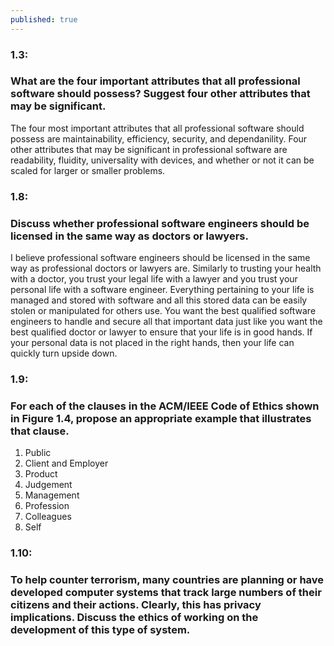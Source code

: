 ```yaml
---
published: true
---
```

### 1.3: 
### What are the four important attributes that all professional software should possess? Suggest four other attributes that may be significant. 
The four most important attributes that all professional software should possess are maintainability, efficiency, security, and dependanility.
Four other attributes that may be significant in professional software are readability, fluidity, universality with devices, and whether or not it can be scaled for larger or smaller problems. 
### 1.8: 
### Discuss whether professional software engineers should be licensed in the same way as doctors or lawyers.
I believe professional software engineers should be licensed in the same way as professional doctors or lawyers are. Similarly to trusting your health with a doctor, you trust your legal life with a lawyer and you trust your personal life with a software engineer. Everything pertaining to your life is managed and stored with software and all this stored data can be easily stolen or manipulated for others use. You want the best qualified software engineers to handle and secure all that important data just like you want the best qualified doctor or lawyer to ensure that your life is in good hands. If your personal data is not placed in the right hands, then your life can quickly turn upside down. 
### 1.9:
### For each of the clauses in the ACM/IEEE Code of Ethics shown in Figure 1.4, propose an appropriate example that illustrates that clause.
1. Public
2. Client and Employer
3. Product
4. Judgement
5. Management
6. Profession
7. Colleagues
8. Self
### 1.10: 
### To help counter terrorism, many countries are planning or have developed computer systems that track large numbers of their citizens and their actions. Clearly, this has privacy implications. Discuss the ethics of working on the development of this type of system.
